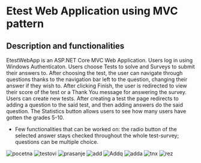 # Etest Web Application using MVC pattern

## Description and functionalities

EtestWebApp is an ASP.NET Core MVC Web Application. Users log in using Windows Authenticaton. 
Users choose Tests to solve and Surveys to submit their answers to. After choosing
the test, the user can navigate through questions thanks to the navigation bar left
to the question, changing their answer if they wish to. After clicking Finish, 
the user is redirected to view their score of the test or a Thank You message for 
answering the survey. Users can create new tests. After creating a test the page 
redirects to adding a question to the said test, and then adding answers do the said 
question. The Statistics button allows users to see how many users have gotten the grades 5-10.
- Few functionalities that can be worked on: the radio button of the selected answer stays 
checked throughout the whole test-survey; questions can be multiple choice.

![pocetna](https://github.com/user-attachments/assets/00813440-c303-4919-b5ec-0a532317d756)
![testovi](https://github.com/user-attachments/assets/895b7c2c-de5c-408b-a41e-3d3824443913)
![prasanje](https://github.com/user-attachments/assets/32c88fb1-32e7-4816-be31-bfe655ccb877)
![add](https://github.com/user-attachments/assets/4f6ca1e3-23b7-41e2-a673-922d9db5fbbb)
![Addq](https://github.com/user-attachments/assets/119b8760-cee3-4a62-b943-71f3167d3ba3)
![adda](https://github.com/user-attachments/assets/47f7a38b-f3be-4c68-b1b8-3644401c78ff)
![tnx](https://github.com/user-attachments/assets/23ef4123-31ba-484c-ae3b-defd27b354b9)
![rez](https://github.com/user-attachments/assets/0885f58b-8a26-4d34-8014-714e8a74b500)






